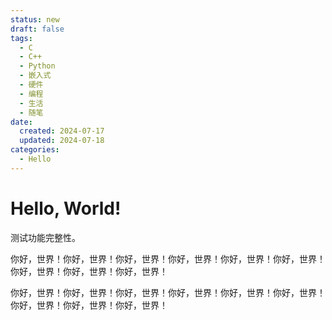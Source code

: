 ```yaml
---
status: new
draft: false
tags: 
  - C
  - C++
  - Python
  - 嵌入式
  - 硬件
  - 编程
  - 生活
  - 随笔
date: 
  created: 2024-07-17
  updated: 2024-07-18
categories:
  - Hello
---
```


# Hello, World!

  测试功能完整性。

<!-- more -->

你好，世界！你好，世界！你好，世界！你好，世界！你好，世界！你好，世界！你好，世界！你好，世界！你好，世界！

你好，世界！你好，世界！你好，世界！你好，世界！你好，世界！你好，世界！你好，世界！你好，世界！你好，世界！
